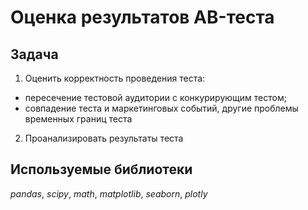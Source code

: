 # Оценка результатов AB-теста

## Задача

1) Оценить корректность проведения теста:
- пересечение тестовой аудитории с конкурирующим тестом;
- совпадение теста и маркетинговых событий, другие проблемы временных границ теста
2) Проанализировать результаты теста

## Используемые библиотеки
*pandas*, *scipy*, *math*, *matplotlib*, *seaborn*, *plotly*
